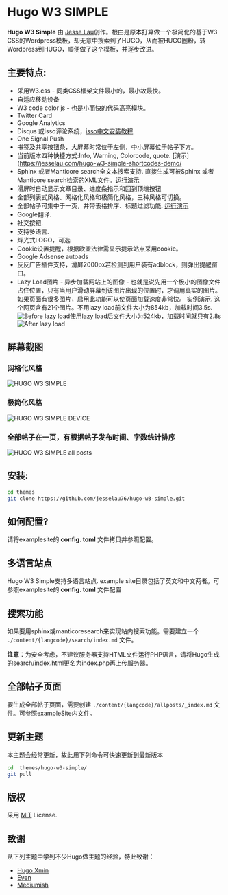 









# Hugo W3 SIMPLE


**Hugo W3 Simple** 由 [Jesse Lau](https://jesselau.com)创作。根由是原本打算做一个极简化的基于W3 CSS的Wordpress模板，却无意中搜索到了HUGO，从而被HUGO圈粉，转Wordpress到HUGO，顺便做了这个模板，并逐步改进。 


## 主要特点:

 - 采用W3.css - 同类CSS框架文件最小的，最小故最快。
 - 自适应移动设备
 - W3 code color js - 也是小而快的代码高亮模块。 
 - Twitter Card
 - Google Analytics
 - Disqus 或isso评论系统，[isso中文安装教程](https://jesselau.com/install-isso-nginx-hugo/)
 - One Signal Push
 - 书签及共享按钮条，大屏幕时常位于左侧，中小屏幕位于帖子下方。
 - 当前版本四种快捷方式:Info, Warning, Colorcode, quote.  [演示](https://jesselau.com/hugo-w3-simple-shortcodes-demo/
 - Sphinx 或者Manticore search全文本搜索支持. 直接生成可被Sphinx 或者Manticore search检索的XML文件。[运行演示](https://jesselau.com/search/)
 - 滑屏时自动显示文章目录、进度条指示和回到顶端按钮
 - 全部列表式风格、网格化风格和极简化风格，三种风格可切换。
 - 全部帖子可集中于一页，并带表格排序、标题过滤功能. [运行演示](https://jesselau.com/allposts/)
 - Google翻译.
 - 社交按钮.
 - 支持多语言.
 - 辉光式LOGO，可选
 - Cookie设置提醒，根据欧盟法律需显示提示站点采用cookie。
 - Google Adsense autoads
 - 反反广告插件支持，滑屏2000px若检测到用户装有adblock，则弹出提醒窗口。
 - Lazy Load图片 -  异步加载网站上的图像 - 也就是说先用一个极小的图像文件占住位置，只有当用户滑动屏幕到该图片出现的位置时，才调用真实的图片。 如果页面有很多图片，启用此功能可以使页面加载速度非常快。 [实例演示](https://jesselau.com/21-wordpress-plugins-activated-in-my-website/). 这个网页含有21个图片。不用lazy load前文件大小为854kb，加载时间3.5s.![Before lazy load](https://raw.githubusercontent.com/jesselau76/hugo-w3-simple/master/images/beforelazyload.png)使用lazy load后文件大小为524kb，加载时间就只有2.8s
![After lazy load](https://raw.githubusercontent.com/jesselau76/hugo-w3-simple/master/images/afterlazyload.png)

 ## 屏幕截图
### 网格化风格 
![HUGO W3 SIMPLE](https://raw.githubusercontent.com/jesselau76/hugo-w3-simple/master/images/tn.png)
### 极简化风格
 
![HUGO W3 SIMPLE DEVICE](https://raw.githubusercontent.com/jesselau76/hugo-w3-simple/master/images/device.png)
 
 ### 全部帖子在一页，有根据帖子发布时间、字数统计排序
 
![HUGO W3 SIMPLE all posts](https://raw.githubusercontent.com/jesselau76/hugo-w3-simple/master/images/allposts.png)
 

## 安装:
 ```bash
 cd themes
 git clone https://github.com/jesselau76/hugo-w3-simple.git
 ```
 
## 如何配置?
请将examplesite的 **config. toml** 文件拷贝并参照配置。
 

## 多语言站点
Hugo W3 Simple支持多语言站点. example site目录包括了英文和中文两者。可参照examplesite的 **config. toml** 文件配置

## 搜索功能

如果要用sphinx或manticoresearch来实现站内搜索功能。需要建立一个 `./content/{langcode}/search/index.md` 文件。

<b>注意</b>：为安全考虑，不建议服务器支持HTML文件运行PHP语言，请将Hugo生成的search/index.html更名为index.php再上传服务器。

## 全部帖子页面

要生成全部帖子页面，需要创建 `./content/{langcode}/allposts/_index.md` 文件。可参照exampleSite内文件。



## 更新主题

本主题会经常更新，故此用下列命令可快速更新到最新版本

```bash
cd  themes/hugo-w3-simple/
git pull
```

## 版权

采用 [MIT](https://github.com/jesselau76/hugo-w3-simple/blob/master/LICENSE) License.

## 致谢
从下列主题中学到不少Hugo做主题的经验，特此致谢：

- [Hugo Xmin](https://github.com/yihui/hugo-xmin)
- [Even](https://github.com/olOwOlo/hugo-theme-even)
- [Mediumish](https://github.com/lgaida/mediumish-gohugo-theme)






